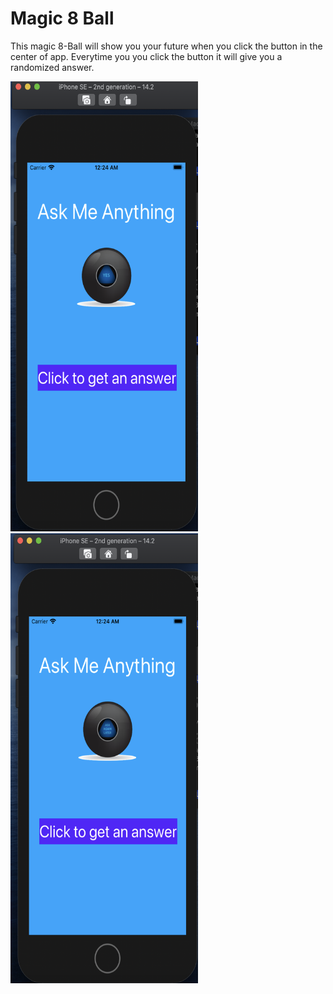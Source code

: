# Magic 8 Ball

This magic 8-Ball will show you your future when you click the button in the center of app. Everytime you you click the button it will give you a randomized answer.

<p float="left">
  <img src="https://github.com/JaimeGoB/Magic8-Ball/blob/main/data/1.png" width="300" height="720">
  <img src="https://github.com/JaimeGoB/Magic8-Ball/blob/main/data/2.png" width="300" height="720">
</p>
